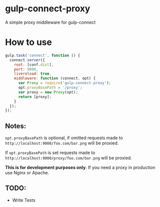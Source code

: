 # gulp-connect-proxy
A simple proxy middleware for gulp-connect

# How to use

```javascript
gulp.task('connect', function () {
  connect.server({
    root: [conf.dist],
    port: 9000,
    livereload: true,
    middleware: function (connect, opt) {
      var Proxy = require('gulp-connect-proxy');
      opt.proxyBasePath = '/proxy';
      var proxy = new Proxy(opt);
      return [proxy];
    }
  });
});
```

## Notes:
`opt.proxyBasePath` is optional, if omitted requests made to `http://localhost:9000/foo.com/bar.png` will be proxied.

If `opt.proxyBasePath` is set requests made to `http://localhost:9000/proxy/foo.com/bar.png` will be proxied.

**This is for development purposes only**. If you need a proxy in production use Nginx or Apache.


## TODO:
- Write Tests

